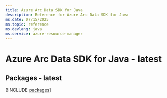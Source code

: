 ```yaml
---
title: Azure Arc Data SDK for Java
description: Reference for Azure Arc Data SDK for Java
ms.date: 07/15/2025
ms.topic: reference
ms.devlang: java
ms.service: azure-resource-manager
---
```

# Azure Arc Data SDK for Java - latest
## Packages - latest
[!INCLUDE [packages](arc-data-index.md)]